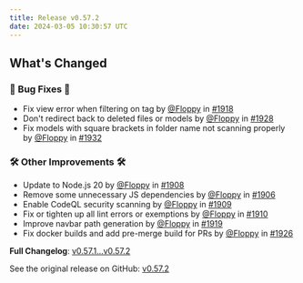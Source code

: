 ```yaml
---
title: Release v0.57.2
date: 2024-03-05 10:30:57 UTC
---
```

<!-- Release notes generated using configuration in .github/release.yml at main -->

## What's Changed
### 🐛 Bug Fixes 🐛
* Fix view error when filtering on tag by [@Floppy](https://github.com/Floppy) in [#1918](https://github.com/manyfold3d/manyfold/pull/1918)
* Don't redirect back to deleted files or models by [@Floppy](https://github.com/Floppy) in [#1928](https://github.com/manyfold3d/manyfold/pull/1928)
* Fix models with square brackets in folder name not scanning properly by [@Floppy](https://github.com/Floppy) in [#1932](https://github.com/manyfold3d/manyfold/pull/1932)
### 🛠️ Other Improvements 🛠️
* Update to Node.js 20 by [@Floppy](https://github.com/Floppy) in [#1908](https://github.com/manyfold3d/manyfold/pull/1908)
* Remove some unnecessary JS dependencies by [@Floppy](https://github.com/Floppy) in [#1906](https://github.com/manyfold3d/manyfold/pull/1906)
* Enable CodeQL security scanning by [@Floppy](https://github.com/Floppy) in [#1909](https://github.com/manyfold3d/manyfold/pull/1909)
* Fix or tighten up all lint errors or exemptions by [@Floppy](https://github.com/Floppy) in [#1910](https://github.com/manyfold3d/manyfold/pull/1910)
* Improve navbar path generation by [@Floppy](https://github.com/Floppy) in [#1919](https://github.com/manyfold3d/manyfold/pull/1919)
* Fix docker builds and add pre-merge build for PRs by [@Floppy](https://github.com/Floppy) in [#1926](https://github.com/manyfold3d/manyfold/pull/1926)


**Full Changelog**: [v0.57.1...v0.57.2](https://github.com/manyfold3d/manyfold/compare/v0.57.1...v0.57.2)

See the original release on GitHub: [v0.57.2](https://github.com/manyfold3d/manyfold/releases/tag/v0.57.2)
